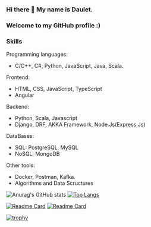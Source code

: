 ### Hi there 👋 My name is Daulet.
### Welcome to my GitHub profile :)

### Skills
Programming languages:
  - C/C++, C#, Python, JavaScript, Java, Scala.

Frontend:
  - HTML, CSS, JavaScript, TypeScript
  - Angular

Backend:
  - Python, Scala, Javascript
  - Django, DRF, AKKA Framework, Node.Js(Express.Js)
 
DataBases:
  - SQL: PostgreSQL, MySQL
  - NoSQL: MongoDB
 
Other tools:
  - Docker, Postman, Kafka.
  - Algorithms and Data Scructures

![Anurag's GitHub stats](https://github-readme-stats.vercel.app/api?username=Headsman-4899&show_icons=true&theme=radical)
[![Top Langs](https://github-readme-stats.vercel.app/api/top-langs/?username=Headsman-4899&langs_count=10&layout=compact&theme=radical)](https://github.com/anuraghazra/github-readme-stats&theme=radical)


[![Readme Card](https://github-readme-stats.vercel.app/api/pin/?username=Headsman-4899&repo=NodeJs&theme=radical)](https://github.com/anuraghazra/github-readme-stats)
[![Readme Card](https://github-readme-stats.vercel.app/api/pin/?username=Headsman-4899&repo=Backend-for-Highloaded-Environment&t&theme=radical)](https://github.com/anuraghazra/github-readme-stats)

[![trophy](https://github-profile-trophy.vercel.app/?username=Headsman-4899&margin-w=29&theme=juicyfresh)](https://github.com/ryo-ma/github-profile-trophy)

